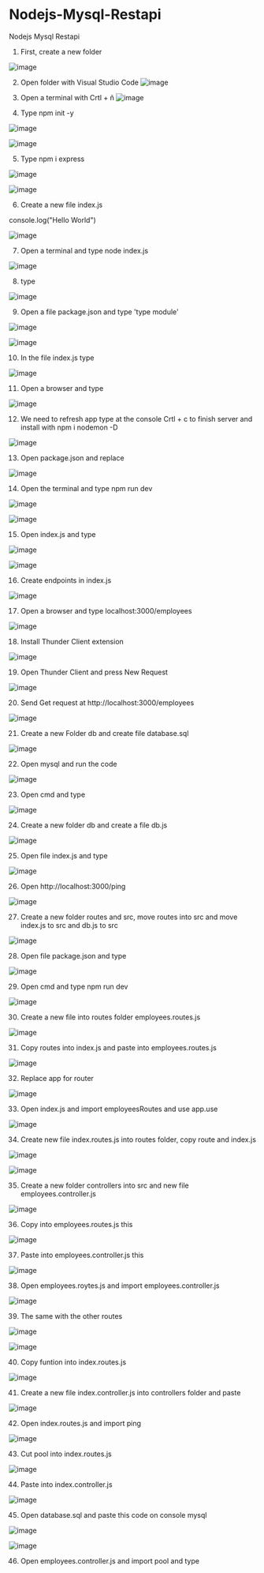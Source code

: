 # Nodejs-Mysql-Restapi
Nodejs Mysql Restapi

1. First, create a new folder 

![image](https://user-images.githubusercontent.com/98203936/192918985-4ea61060-07c6-4b19-a203-e1e78e2d7651.png)

2. Open folder with Visual Studio Code
![image](https://user-images.githubusercontent.com/98203936/192919082-88487cde-0f66-4b5f-8db3-6f122f125495.png)

3. Open a terminal with Crtl + ñ
![image](https://user-images.githubusercontent.com/98203936/192919135-26632f55-a854-43d0-9e67-e39771f65030.png)

4. Type npm init -y

![image](https://user-images.githubusercontent.com/98203936/192919482-4e8abfd4-ab13-4632-9b2a-1c7575b0d8d1.png)

![image](https://user-images.githubusercontent.com/98203936/192920371-42b049b3-2904-46a2-9b5c-c010982af796.png)


5. Type npm i express

![image](https://user-images.githubusercontent.com/98203936/192920996-0f7a26d7-947f-4390-813a-23f1f965a8b0.png)

![image](https://user-images.githubusercontent.com/98203936/192921187-3b79038c-c43e-4dac-9b96-4b045debd94b.png)


6. Create a new file index.js 

console.log("Hello World")

![image](https://user-images.githubusercontent.com/98203936/192921984-b9408d0d-cbf4-431f-9e84-2b8953760d15.png)

7. Open a terminal and type node index.js

![image](https://user-images.githubusercontent.com/98203936/192922205-88178474-ee6a-4ff3-bed8-fac2b69349f0.png)


8. type 

![image](https://user-images.githubusercontent.com/98203936/192925734-f8e70052-0607-4002-8778-febd9457ed2b.png)


9. Open a file package.json and type 'type module'

![image](https://user-images.githubusercontent.com/98203936/192925983-f10fceb2-2290-4ba6-87cd-31709235e953.png)

![image](https://user-images.githubusercontent.com/98203936/192926184-e5083db6-7772-4193-8246-8a7e5d10cf3a.png)


10. In the file index.js type


![image](https://user-images.githubusercontent.com/98203936/192928989-c0464f3d-4f0d-41fa-bdc3-e801cb3a8820.png)


11. Open a browser and type

![image](https://user-images.githubusercontent.com/98203936/192929147-d0467290-7355-45cd-9dee-a111b31ef3c3.png)

12. We need to refresh app type at the console Crtl + c to finish server and install with npm i nodemon -D


![image](https://user-images.githubusercontent.com/98203936/192932843-bf4ffc06-a3ce-4ea2-8687-0f24af0129c2.png)


13. Open package.json and replace 


![image](https://user-images.githubusercontent.com/98203936/192933460-1f43962d-af93-4390-b197-2e005b8714a9.png)


14. Open the terminal and type npm run dev

![image](https://user-images.githubusercontent.com/98203936/192933544-b9276e74-859b-4fff-b447-530174042a0a.png)


![image](https://user-images.githubusercontent.com/98203936/192933701-14be624c-15af-4ee1-9b0d-1acd02637c97.png)



15. Open index.js and type

![image](https://user-images.githubusercontent.com/98203936/192935601-23182da5-dc4a-40fa-9edb-1156f24be5f6.png)


![image](https://user-images.githubusercontent.com/98203936/192935651-1aa7769d-3871-48cc-a48c-7c1c864d1b6d.png)


16. Create endpoints in index.js

![image](https://user-images.githubusercontent.com/98203936/193165651-786d5549-7c64-44a0-8a50-c103ed539629.png)

17. Open a browser and type localhost:3000/employees

![image](https://user-images.githubusercontent.com/98203936/193165739-443173f4-9547-44ad-9c1a-60256efd1599.png)


18. Install Thunder Client extension  

![image](https://user-images.githubusercontent.com/98203936/193729633-fa6af3b2-7870-4c1e-8e9c-53865551199a.png)

19. Open Thunder Client and press New Request

![image](https://user-images.githubusercontent.com/98203936/193729776-9f6a7261-211b-4a67-938b-3d37dd5d5865.png)

20. Send Get request at http://localhost:3000/employees

![image](https://user-images.githubusercontent.com/98203936/193731059-d6053d7c-9168-4d14-b5ba-8dd231d840b7.png)

21. Create a new Folder db and create file database.sql 

![image](https://user-images.githubusercontent.com/98203936/193981382-259ba388-0776-42e6-9732-df4d92932ee6.png)

22. Open mysql and run the code 

![image](https://user-images.githubusercontent.com/98203936/193980372-b97cde3e-a2f9-4e6c-bdfd-4d772778b114.png)

23. Open cmd and type 

![image](https://user-images.githubusercontent.com/98203936/193982561-c78453b8-1f10-4f92-9f2a-84b75d94aba5.png)

24. Create a new folder db and create a file db.js

![image](https://user-images.githubusercontent.com/98203936/193986401-4e666bde-2c81-40df-81bc-faa260d2e5e7.png)

25. Open file index.js and type

![image](https://user-images.githubusercontent.com/98203936/193987358-1e594b97-39c9-4c26-a6e9-0ccc85757b5b.png)

26. Open http://localhost:3000/ping

![image](https://user-images.githubusercontent.com/98203936/193986600-4fd34ca8-91da-4319-9598-89be01367882.png)

27. Create a new folder routes and src, move routes into src and move index.js to src and db.js to src

![image](https://user-images.githubusercontent.com/98203936/193988667-cff66fbb-df8d-42a6-9e7a-d24cd40fbca7.png)

28. Open file package.json and type

![image](https://user-images.githubusercontent.com/98203936/193989036-8dc530e4-cde6-4e11-8853-e25413fca773.png)

29. Open cmd and type npm run dev

![image](https://user-images.githubusercontent.com/98203936/193989170-e93685aa-e3f7-4ade-8777-4694e999b3c1.png)

30. Create a new file into routes folder employees.routes.js

![image](https://user-images.githubusercontent.com/98203936/193989815-3786a2c3-59e4-40b3-b668-7c30bacc89dc.png)

31. Copy routes into index.js and paste into employees.routes.js

![image](https://user-images.githubusercontent.com/98203936/193990062-6eb366f7-1c41-409b-8dcf-7519bd25567e.png)

32. Replace app for router

![image](https://user-images.githubusercontent.com/98203936/193990619-5b17b078-947f-4538-9cde-d0f43729170d.png)

33. Open index.js and import employeesRoutes and use app.use

![image](https://user-images.githubusercontent.com/98203936/193990979-043bc219-ffe0-4e50-90d9-b1569afa3d55.png)

34. Create new file index.routes.js into routes folder, copy route and index.js

![image](https://user-images.githubusercontent.com/98203936/193992049-7fbe901c-ea2b-49c0-ba4c-1d31b4976840.png)

![image](https://user-images.githubusercontent.com/98203936/193992112-d268eb5e-6977-48f6-b498-49b327a7fb3d.png)

35. Create a new folder controllers into src and new file employees.controller.js

![image](https://user-images.githubusercontent.com/98203936/194120897-2564e07a-e24a-4a2e-b5fa-2e299771be6c.png)

36. Copy into employees.routes.js this

![image](https://user-images.githubusercontent.com/98203936/194121160-aa7a983e-8fee-411b-8c37-9bed557295fb.png)

37. Paste into employees.controller.js this

![image](https://user-images.githubusercontent.com/98203936/194121676-514291cf-6bd6-4ec7-9f3b-78948fecac28.png)

38. Open employees.roytes.js and import employees.controller.js

![image](https://user-images.githubusercontent.com/98203936/194122586-a6eccf31-c144-4ce7-9593-ab0d467af89d.png)

39. The same with the other routes

![image](https://user-images.githubusercontent.com/98203936/194128221-d6b1e294-f363-432b-8058-8ca2f8620c66.png)


![image](https://user-images.githubusercontent.com/98203936/194128352-275c3664-92d3-4e86-89c8-42891fe684b6.png)

40. Copy funtion into index.routes.js 

![image](https://user-images.githubusercontent.com/98203936/194129921-b263ed67-d629-416d-a168-b19c9b7f774b.png)


41. Create a new file index.controller.js into controllers folder and paste

![image](https://user-images.githubusercontent.com/98203936/194130231-a8ffa861-0b47-4fd5-8d01-b12d6cf9bb79.png)

42. Open index.routes.js and import ping

![image](https://user-images.githubusercontent.com/98203936/194130669-acefc3a9-4511-4376-8fb7-cd2e549ab2f8.png)

43. Cut pool into index.routes.js

![image](https://user-images.githubusercontent.com/98203936/194130876-e55f9bcf-ce69-4c57-b6d3-40995ebe9b6e.png)

44. Paste into index.controller.js

![image](https://user-images.githubusercontent.com/98203936/194131058-b1f7edfd-5693-488c-892c-d3703bf1a58a.png)

45. Open database.sql and paste this code on console mysql

![image](https://user-images.githubusercontent.com/98203936/194471678-cc4f2617-ef2a-416b-b4b2-01c8c74b5e7c.png)

![image](https://user-images.githubusercontent.com/98203936/194472447-fccc555d-72e9-4186-aa0f-f9c7d539dd8c.png)

46. Open employees.controller.js and import pool and type


